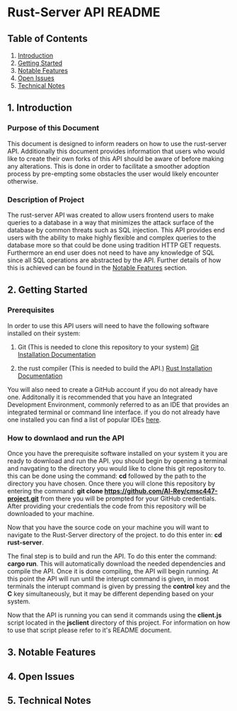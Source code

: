 # Rust-Server API README

## Table of Contents
1. [Introduction](#1-introduction)
2. [Getting Started](#2-getting-started)
3. [Notable Features](#3-notable-features)
4. [Open Issues](#4-open-issues)
5. [Technical Notes](#5-technical-notes)

## 1. Introduction

### Purpose of this Document

This document is designed to inform readers on how to use the rust-server API. Additionally this document provides information that users who would like to create their own forks of this API should be aware of before making any alterations. This is done in order to facilitate a smoother adoption process by pre-empting some obstacles the user would likely encounter otherwise.

### Description of Project

The rust-server API was created to allow users frontend users to make queries to a database in a way that minimizes the attack surface of the database by common threats such as SQL injection. This API provides end users with the ability to make highly flexible and complex queries to the database more so that could be done using tradition HTTP GET requests. Furthermore an end user does not need to have any knowledge of SQL since all SQL operations are abstracted by the API. Further details of how this is achieved can be found in the [Notable Features](#3-notable-features) section.

## 2. Getting Started

### Prerequisites

In order to use this API users will need to have the following software installed on their system:

1. Git (This is needed to clone this repository to your system) [Git Installation Documentation](https://git-scm.com/downloads)

2. the rust compiler (This is needed to build the API.) [Rust Installation Documentation](https://www.rust-lang.org/tools/install)

You will also need to create a GitHub account if you do not already have one. Additonally it is recommended that you have an Integrated Development Environment, commonly referred to as an IDE that provides an integrated terminal or command line interface. if you do not already have one installed you can find a list of popular IDEs [here](https://www.techrepublic.com/article/best-ide-software/).

### How to downlaod and run the API

Once you have the prerequisite software installed on your system it you are ready to download and run the API. you should begin by opening a terminal and navgating to the directory you would like to clone this git repository to. this can be done using the command: **cd** followed by the path to the directory you have chosen. Once there you will clone this repository by entering the command: **git clone https://github.com/Al-Rey/cmsc447-project.git** from there you will be prompted for your GitHub credentials. After providing your credentials the code from this repository will be downloaded to your machine.

Now that you have the source code on your machine you will want to navigate to the Rust-Server directory of the project. to do this enter in: **cd rust-server**.

The final step is to build and run the API. To do this enter the command: **cargo run**. This will automatically download the needed dependencies and compile the API. Once it is done compiling, the API will begin running. At this point the API will run until the interupt command is given, in most terminals the interupt command is given by pressing the **control** key and the **C** key simultaneously, but it may be different depending based on your system.

Now that the API is running you can send it commands using the **client.js** script located in the **jsclient** directory of this project. For information on how to use that script please refer to it's README document.

## 3. Notable Features

## 4. Open Issues

## 5. Technical Notes